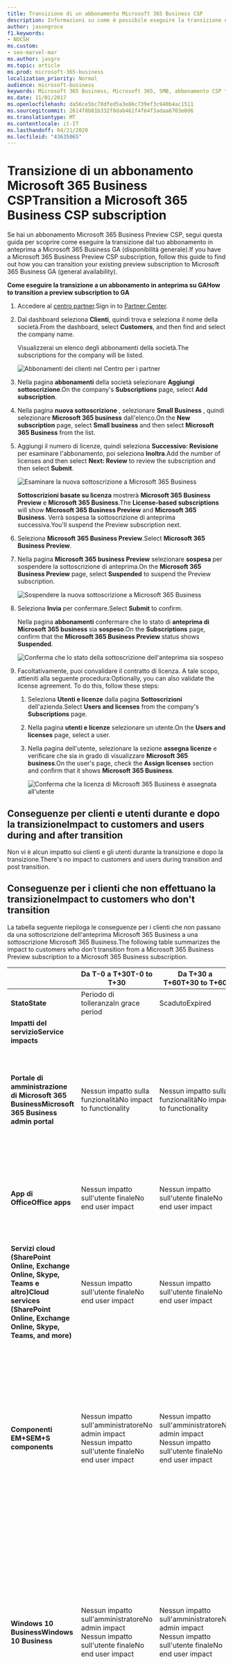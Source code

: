 ```yaml
---
title: Transizione di un abbonamento Microsoft 365 Business CSP
description: Informazioni su come è possibile eseguire la transizione di un abbonamento CSP Microsoft 365 business dall'anteprima alla disponibilità generale (GA).
author: jasongroce
f1.keywords:
- NOCSH
ms.custom:
- seo-marvel-mar
ms.author: jasgro
ms.topic: article 
ms.prod: microsoft-365-business
localization_priority: Normal
audience: microsoft-business 
keywords: Microsoft 365 Business, Microsoft 365, SMB, abbonamento CSP transizione
ms.date: 11/01/2017
ms.openlocfilehash: da56ce5bc70dfed5a3e86c739ef3c940b4ac1511
ms.sourcegitcommit: 2614f8b81b332f8dab461f4f64f3adaa6703e0d6
ms.translationtype: MT
ms.contentlocale: it-IT
ms.lasthandoff: 04/21/2020
ms.locfileid: "43635065"
---
```

# <a name="transition-a-microsoft-365-business-csp-subscription"></a><span data-ttu-id="f874d-104">Transizione di un abbonamento Microsoft 365 Business CSP</span><span class="sxs-lookup"><span data-stu-id="f874d-104">Transition a Microsoft 365 Business CSP subscription</span></span>

<span data-ttu-id="f874d-105">Se hai un abbonamento Microsoft 365 Business Preview CSP, segui questa guida per scoprire come eseguire la transizione dal tuo abbonamento in anteprima a Microsoft 365 Business GA (disponibilità generale).</span><span class="sxs-lookup"><span data-stu-id="f874d-105">If you have a Microsoft 365 Business Preview CSP subscription, follow this guide to find out how you can transition your existing preview subscription to Microsoft 365 Business GA (general availability).</span></span>

<span data-ttu-id="f874d-106">**Come eseguire la transizione a un abbonamento in anteprima su GA**</span><span class="sxs-lookup"><span data-stu-id="f874d-106">**How to transition a preview subscription to GA**</span></span>

1. <span data-ttu-id="f874d-107">Accedere al <a href="https://partnercenter.microsoft.com" target="_blank">centro partner</a>.</span><span class="sxs-lookup"><span data-stu-id="f874d-107">Sign in to <a href="https://partnercenter.microsoft.com" target="_blank">Partner Center</a>.</span></span>
2. <span data-ttu-id="f874d-108">Dal dashboard seleziona **Clienti**, quindi trova e seleziona il nome della società.</span><span class="sxs-lookup"><span data-stu-id="f874d-108">From the dashboard, select **Customers**, and then find and select the company name.</span></span>

    <span data-ttu-id="f874d-109">Visualizzerai un elenco degli abbonamenti della società.</span><span class="sxs-lookup"><span data-stu-id="f874d-109">The subscriptions for the company will be listed.</span></span>

    ![Abbonamenti dei clienti nel Centro per i partner](../../media/pc_customer_subscriptions_1.png)
    
3. <span data-ttu-id="f874d-111">Nella pagina **abbonamenti** della società selezionare **Aggiungi sottoscrizione**.</span><span class="sxs-lookup"><span data-stu-id="f874d-111">On the company's **Subscriptions** page, select **Add subscription**.</span></span>
4. <span data-ttu-id="f874d-112">Nella pagina **nuova sottoscrizione** , selezionare **Small Business** , quindi selezionare **Microsoft 365 business** dall'elenco.</span><span class="sxs-lookup"><span data-stu-id="f874d-112">On the **New subscription** page, select **Small business** and then select **Microsoft 365 Business** from the list.</span></span>
5. <span data-ttu-id="f874d-113">Aggiungi il numero di licenze, quindi seleziona **Successivo: Revisione** per esaminare l'abbonamento, poi seleziona **Inoltra**.</span><span class="sxs-lookup"><span data-stu-id="f874d-113">Add the number of licenses and then select **Next: Review** to review the subscription and then select **Submit**.</span></span>

    ![Esaminare la nuova sottoscrizione a Microsoft 365 Business](../../media/pc_customer_reviewnewsubscription.png)

    <span data-ttu-id="f874d-115">**Sottoscrizioni basate su licenza** mostrerà **Microsoft 365 Business Preview** e **Microsoft 365 Business**.</span><span class="sxs-lookup"><span data-stu-id="f874d-115">The **License-based subscriptions** will show **Microsoft 365 Business Preview** and **Microsoft 365 Business**.</span></span> <span data-ttu-id="f874d-116">Verrà sospesa la sottoscrizione di anteprima successiva.</span><span class="sxs-lookup"><span data-stu-id="f874d-116">You'll suspend the Preview subscription next.</span></span>

6. <span data-ttu-id="f874d-117">Seleziona **Microsoft 365 Business Preview**.</span><span class="sxs-lookup"><span data-stu-id="f874d-117">Select **Microsoft 365 Business Preview**.</span></span>
7. <span data-ttu-id="f874d-118">Nella pagina **Microsoft 365 business Preview** selezionare **sospesa** per sospendere la sottoscrizione di anteprima.</span><span class="sxs-lookup"><span data-stu-id="f874d-118">On the **Microsoft 365 Business Preview** page, select **Suspended** to suspend the Preview subscription.</span></span>

    ![Sospendere la nuova sottoscrizione a Microsoft 365 Business](../../media/pc_customer_m365bpreview_suspend.png)

8. <span data-ttu-id="f874d-120">Seleziona **Invia** per confermare.</span><span class="sxs-lookup"><span data-stu-id="f874d-120">Select **Submit** to confirm.</span></span>

    <span data-ttu-id="f874d-121">Nella pagina **abbonamenti** confermare che lo stato di **anteprima di Microsoft 365 business** sia **sospeso**.</span><span class="sxs-lookup"><span data-stu-id="f874d-121">On the **Subscriptions** page, confirm that the **Microsoft 365 Business Preview** status shows **Suspended**.</span></span>

    ![Conferma che lo stato della sottoscrizione dell'anteprima sia sospeso](../../media/pc_customer_m365bpreview_suspend_confirm.png)

9. <span data-ttu-id="f874d-p102">Facoltativamente, puoi convalidare il contratto di licenza. A tale scopo, attieniti alla seguente procedura:</span><span class="sxs-lookup"><span data-stu-id="f874d-p102">Optionally, you can also validate the license agreement. To do this, follow these steps:</span></span>
    1. <span data-ttu-id="f874d-125">Seleziona **Utenti e licenze** dalla pagina **Sottoscrizioni** dell'azienda.</span><span class="sxs-lookup"><span data-stu-id="f874d-125">Select **Users and licenses** from the company's **Subscriptions** page.</span></span>
    2. <span data-ttu-id="f874d-126">Nella pagina **utenti e licenze** selezionare un utente.</span><span class="sxs-lookup"><span data-stu-id="f874d-126">On the **Users and licenses** page, select a user.</span></span>
    3. <span data-ttu-id="f874d-127">Nella pagina dell'utente, selezionare la sezione **assegna licenze** e verificare che sia in grado di visualizzare **Microsoft 365 business**.</span><span class="sxs-lookup"><span data-stu-id="f874d-127">On the user's page, check the **Assign licenses** section and confirm that it shows **Microsoft 365 Business**.</span></span>

        ![Conferma che la licenza di Microsoft 365 Business è assegnata all'utente](../../media/pc_customer_userslicenses_m365b_validate.png)

## <a name="impact-to-customers-and-users-during-and-after-transition"></a><span data-ttu-id="f874d-129">Conseguenze per clienti e utenti durante e dopo la transizione</span><span class="sxs-lookup"><span data-stu-id="f874d-129">Impact to customers and users during and after transition</span></span>

<span data-ttu-id="f874d-130">Non vi è alcun impatto sui clienti e gli utenti durante la transizione e dopo la transizione.</span><span class="sxs-lookup"><span data-stu-id="f874d-130">There's no impact to customers and users during transition and post transition.</span></span>

## <a name="impact-to-customers-who-dont-transition"></a><span data-ttu-id="f874d-131">Conseguenze per i clienti che non effettuano la transizione</span><span class="sxs-lookup"><span data-stu-id="f874d-131">Impact to customers who don't transition</span></span>

<span data-ttu-id="f874d-132">La tabella seguente riepiloga le conseguenze per i clienti che non passano da una sottoscrizione dell'anteprima Microsoft 365 Business a una sottoscrizione Microsoft 365 Business.</span><span class="sxs-lookup"><span data-stu-id="f874d-132">The following table summarizes the impact to customers who don't transition from a Microsoft 365 Business Preview subscription to a Microsoft 365 Business subscription.</span></span>

|       | <span data-ttu-id="f874d-133">Da T-0 a T+30</span><span class="sxs-lookup"><span data-stu-id="f874d-133">T-0 to T+30</span></span>     | <span data-ttu-id="f874d-134">Da T+30 a T+60</span><span class="sxs-lookup"><span data-stu-id="f874d-134">T+30 to T+60</span></span> | <span data-ttu-id="f874d-135">Da T+60 a T+120</span><span class="sxs-lookup"><span data-stu-id="f874d-135">T+60 to T+120</span></span> | <span data-ttu-id="f874d-136">Oltre 120 + T</span><span class="sxs-lookup"><span data-stu-id="f874d-136">Beyond T+120</span></span>  |
|-------|-----------------|--------------|---------------|---------------|
| <span data-ttu-id="f874d-137">**Stato**</span><span class="sxs-lookup"><span data-stu-id="f874d-137">**State**</span></span> | <span data-ttu-id="f874d-138">Periodo di tolleranza</span><span class="sxs-lookup"><span data-stu-id="f874d-138">In grace period</span></span> | <span data-ttu-id="f874d-139">Scaduto</span><span class="sxs-lookup"><span data-stu-id="f874d-139">Expired</span></span>      | <span data-ttu-id="f874d-140">Disattivato</span><span class="sxs-lookup"><span data-stu-id="f874d-140">Disabled</span></span>      | <span data-ttu-id="f874d-141">Senza provisioning</span><span class="sxs-lookup"><span data-stu-id="f874d-141">Deprovisioned</span></span> |
| <span data-ttu-id="f874d-142">**Impatti del servizio**</span><span class="sxs-lookup"><span data-stu-id="f874d-142">**Service impacts**</span></span>                                                        |
| <span data-ttu-id="f874d-143">**Portale di amministrazione di Microsoft 365 Business**</span><span class="sxs-lookup"><span data-stu-id="f874d-143">**Microsoft 365 Business admin portal**</span></span> | <span data-ttu-id="f874d-144">Nessun impatto sulla funzionalità</span><span class="sxs-lookup"><span data-stu-id="f874d-144">No impact to functionality</span></span> | <span data-ttu-id="f874d-145">Nessun impatto sulla funzionalità</span><span class="sxs-lookup"><span data-stu-id="f874d-145">No impact to functionality</span></span> | <span data-ttu-id="f874d-146">Puoi aggiungere/eliminare gli utenti, acquistare sottoscrizioni.</span><span class="sxs-lookup"><span data-stu-id="f874d-146">Can add/delete users, purchase subscriptions.</span></span></br> <span data-ttu-id="f874d-147">Non è possibile assegnare o revocare le licenze.</span><span class="sxs-lookup"><span data-stu-id="f874d-147">Can't assign/revoke licenses.</span></span> | <span data-ttu-id="f874d-p103">La sottoscrizione del cliente e tutti i dati verranno eliminati. L'amministratore può gestire altre sottoscrizioni a pagamento.</span><span class="sxs-lookup"><span data-stu-id="f874d-p103">Customer's subscription and all data is deleted. Admin can manage other paid subscriptions.</span></span> |
| <span data-ttu-id="f874d-150">**App di Office**</span><span class="sxs-lookup"><span data-stu-id="f874d-150">**Office apps**</span></span>                         | <span data-ttu-id="f874d-151">Nessun impatto sull'utente finale</span><span class="sxs-lookup"><span data-stu-id="f874d-151">No end user impact</span></span> | <span data-ttu-id="f874d-152">Nessun impatto sull'utente finale</span><span class="sxs-lookup"><span data-stu-id="f874d-152">No end user impact</span></span> | <span data-ttu-id="f874d-153">Office entra in modalità con funzionalità ridotte.</span><span class="sxs-lookup"><span data-stu-id="f874d-153">Office enters reduced functionality mode.</span></span></br> <span data-ttu-id="f874d-154">Gli utenti possono visualizzare solo i file.</span><span class="sxs-lookup"><span data-stu-id="f874d-154">Users can view files only.</span></span> | <span data-ttu-id="f874d-155">Office entra in modalità con funzionalità ridotte.</span><span class="sxs-lookup"><span data-stu-id="f874d-155">Office enters reduced functionality mode.</span></span></br> <span data-ttu-id="f874d-156">Gli utenti possono visualizzare solo i file.</span><span class="sxs-lookup"><span data-stu-id="f874d-156">Users can view files only.</span></span> |
| <span data-ttu-id="f874d-157">**Servizi cloud (SharePoint Online, Exchange Online, Skype, Teams e altro)**</span><span class="sxs-lookup"><span data-stu-id="f874d-157">**Cloud services (SharePoint Online, Exchange Online, Skype, Teams, and more)**</span></span> | <span data-ttu-id="f874d-158">Nessun impatto sull'utente finale</span><span class="sxs-lookup"><span data-stu-id="f874d-158">No end user impact</span></span> | <span data-ttu-id="f874d-159">Nessun impatto sull'utente finale</span><span class="sxs-lookup"><span data-stu-id="f874d-159">No end user impact</span></span> | <span data-ttu-id="f874d-160">Gli utenti finali e gli amministratori non hanno accesso ai dati nel cloud.</span><span class="sxs-lookup"><span data-stu-id="f874d-160">End users and admins have no access to data in the cloud.</span></span> | <span data-ttu-id="f874d-161">La sottoscrizione del cliente e tutti i dati verranno eliminati.</span><span class="sxs-lookup"><span data-stu-id="f874d-161">Customer's subscription and all data are deleted.</span></span> |
| <span data-ttu-id="f874d-162">**Componenti EM+S**</span><span class="sxs-lookup"><span data-stu-id="f874d-162">**EM+S components**</span></span> | <span data-ttu-id="f874d-163">Nessun impatto sull'amministratore</span><span class="sxs-lookup"><span data-stu-id="f874d-163">No admin impact</span></span></br> <span data-ttu-id="f874d-164">Nessun impatto sull'utente finale</span><span class="sxs-lookup"><span data-stu-id="f874d-164">No end user impact</span></span> | <span data-ttu-id="f874d-165">Nessun impatto sull'amministratore</span><span class="sxs-lookup"><span data-stu-id="f874d-165">No admin impact</span></span></br> <span data-ttu-id="f874d-166">Nessun impatto sull'utente finale</span><span class="sxs-lookup"><span data-stu-id="f874d-166">No end user impact</span></span> | <span data-ttu-id="f874d-167">Non è più possibile applicare la funzionalità.</span><span class="sxs-lookup"><span data-stu-id="f874d-167">Capability is no longer enforced.</span></span></br> <span data-ttu-id="f874d-168">Per altre info, vedi [Impatto dei dispositivi mobili dopo la scadenza della sottoscrizione](#mobile-device-impacts-upon-subscription-expiration) e [Impatto sui PC Windows 10 alla scadenza della sottoscrizione](#windows-10-pc-impacts-upon-subscription-expiration).</span><span class="sxs-lookup"><span data-stu-id="f874d-168">See [Mobile device impacts upon subscription expiration](#mobile-device-impacts-upon-subscription-expiration) and [Windows 10 PC impacts upon subscription expiration](#windows-10-pc-impacts-upon-subscription-expiration) for more info.</span></span> | <span data-ttu-id="f874d-169">Non è più possibile applicare la funzionalità.</span><span class="sxs-lookup"><span data-stu-id="f874d-169">Capability is no longer enforced.</span></span></br> <span data-ttu-id="f874d-170">Per altre info, vedi [Impatto dei dispositivi mobili dopo la scadenza della sottoscrizione](#mobile-device-impacts-upon-subscription-expiration) e [Impatto sui PC Windows 10 alla scadenza della sottoscrizione](#windows-10-pc-impacts-upon-subscription-expiration).</span><span class="sxs-lookup"><span data-stu-id="f874d-170">See [Mobile device impacts upon subscription expiration](#mobile-device-impacts-upon-subscription-expiration) and [Windows 10 PC impacts upon subscription expiration](#windows-10-pc-impacts-upon-subscription-expiration) for more info.</span></span> |
| <span data-ttu-id="f874d-171">**Windows 10 Business**</span><span class="sxs-lookup"><span data-stu-id="f874d-171">**Windows 10 Business**</span></span> | <span data-ttu-id="f874d-172">Nessun impatto sull'amministratore</span><span class="sxs-lookup"><span data-stu-id="f874d-172">No admin impact</span></span></br> <span data-ttu-id="f874d-173">Nessun impatto sull'utente finale</span><span class="sxs-lookup"><span data-stu-id="f874d-173">No end user impact</span></span> | <span data-ttu-id="f874d-174">Nessun impatto sull'amministratore</span><span class="sxs-lookup"><span data-stu-id="f874d-174">No admin impact</span></span></br> <span data-ttu-id="f874d-175">Nessun impatto sull'utente finale</span><span class="sxs-lookup"><span data-stu-id="f874d-175">No end user impact</span></span> | <span data-ttu-id="f874d-176">Non è più possibile applicare la funzionalità.</span><span class="sxs-lookup"><span data-stu-id="f874d-176">Capability is no longer enforced.</span></span></br> <span data-ttu-id="f874d-177">Per altre info, vedi [Impatto dei dispositivi mobili dopo la scadenza della sottoscrizione](#mobile-device-impacts-upon-subscription-expiration) e [Impatto sui PC Windows 10 alla scadenza della sottoscrizione](#windows-10-pc-impacts-upon-subscription-expiration).</span><span class="sxs-lookup"><span data-stu-id="f874d-177">See [Mobile device impacts upon subscription expiration](#mobile-device-impacts-upon-subscription-expiration) and [Windows 10 PC impacts upon subscription expiration](#windows-10-pc-impacts-upon-subscription-expiration) for more info.</span></span> | <span data-ttu-id="f874d-178">Non è più possibile applicare la funzionalità.</span><span class="sxs-lookup"><span data-stu-id="f874d-178">Capability is no longer enforced.</span></span></br> <span data-ttu-id="f874d-179">Per altre info, vedi [Impatto dei dispositivi mobili dopo la scadenza della sottoscrizione](#mobile-device-impacts-upon-subscription-expiration) e [Impatto sui PC Windows 10 alla scadenza della sottoscrizione](#windows-10-pc-impacts-upon-subscription-expiration).</span><span class="sxs-lookup"><span data-stu-id="f874d-179">See [Mobile device impacts upon subscription expiration](#mobile-device-impacts-upon-subscription-expiration) and [Windows 10 PC impacts upon subscription expiration](#windows-10-pc-impacts-upon-subscription-expiration) for more info.</span></span> |
| <span data-ttu-id="f874d-180">**Accesso di Azure AD a un PC Windows 10**</span><span class="sxs-lookup"><span data-stu-id="f874d-180">**Azure AD login to a Windows 10 PC**</span></span> | <span data-ttu-id="f874d-181">Nessun impatto sull'amministratore</span><span class="sxs-lookup"><span data-stu-id="f874d-181">No admin impact</span></span></br> <span data-ttu-id="f874d-182">Nessun impatto sull'utente finale</span><span class="sxs-lookup"><span data-stu-id="f874d-182">No end user impact</span></span> | <span data-ttu-id="f874d-183">Nessun impatto sull'amministratore</span><span class="sxs-lookup"><span data-stu-id="f874d-183">No admin impact</span></span></br> <span data-ttu-id="f874d-184">Nessun impatto sull'utente finale</span><span class="sxs-lookup"><span data-stu-id="f874d-184">No end user impact</span></span> | <span data-ttu-id="f874d-185">Nessun impatto sull'amministratore</span><span class="sxs-lookup"><span data-stu-id="f874d-185">No admin impact</span></span></br> <span data-ttu-id="f874d-186">Nessun impatto sull'utente finale</span><span class="sxs-lookup"><span data-stu-id="f874d-186">No end user impact</span></span> | <span data-ttu-id="f874d-187">Dopo l'eliminazione del tenant, un utente può accedere solo con le credenziali locali.</span><span class="sxs-lookup"><span data-stu-id="f874d-187">Once the tenant is deleted, a user can sign in with local credentials only.</span></span> <span data-ttu-id="f874d-188">Ricreare l'immagine del dispositivo se non esistono credenziali locali.</span><span class="sxs-lookup"><span data-stu-id="f874d-188">Re-image the device if there are no local credentials.</span></span> |

## <a name="mobile-device-impacts-upon-subscription-expiration"></a><span data-ttu-id="f874d-189">Impatto dei dispositivi mobili dopo la scadenza della sottoscrizione</span><span class="sxs-lookup"><span data-stu-id="f874d-189">Mobile device impacts upon subscription expiration</span></span>

<span data-ttu-id="f874d-190">Nella tabella seguente viene riepilogato l'impatto dei criteri di gestione delle app nei dispositivi mobili.</span><span class="sxs-lookup"><span data-stu-id="f874d-190">The following table summarizes the impact to the app management policies on mobile devices.</span></span>

|                            | <span data-ttu-id="f874d-191">Licenza completa</span><span class="sxs-lookup"><span data-stu-id="f874d-191">Fully licensed experience</span></span>                      | <span data-ttu-id="f874d-192">T+60 giorni dopo la scadenza</span><span class="sxs-lookup"><span data-stu-id="f874d-192">T+60 days post expiration</span></span>          |
|----------------------------|------------------------------------------------|------------------------------------|
| <span data-ttu-id="f874d-193">**Eliminare i file di lavoro da un dispositivo inattivo**</span><span class="sxs-lookup"><span data-stu-id="f874d-193">**Delete work files from an inactive device**</span></span> | <span data-ttu-id="f874d-194">I file di lavoro vengono rimossi dopo i giorni selezionati</span><span class="sxs-lookup"><span data-stu-id="f874d-194">Work files are removed after selected days</span></span> | <span data-ttu-id="f874d-195">I file di lavoro restano nei dispositivi personali dell'utente</span><span class="sxs-lookup"><span data-stu-id="f874d-195">Work files remain on the user's personal devices</span></span> |
| <span data-ttu-id="f874d-196">**Chiedere agli utenti di salvare tutti i file di lavoro su OneDrive for Business**</span><span class="sxs-lookup"><span data-stu-id="f874d-196">**Force users to save all work files to OneDrive for Business**</span></span> | <span data-ttu-id="f874d-197">I file di lavoro possono essere salvati solo su OneDrive for Business</span><span class="sxs-lookup"><span data-stu-id="f874d-197">Work files can only be saved to OneDrive for Business</span></span> | <span data-ttu-id="f874d-198">I file di lavoro possono essere salvati ovunque</span><span class="sxs-lookup"><span data-stu-id="f874d-198">Work files can be saved anywhere</span></span> |
| <span data-ttu-id="f874d-199">**Crittografare i file di lavoro**</span><span class="sxs-lookup"><span data-stu-id="f874d-199">**Encrypt work files**</span></span> | <span data-ttu-id="f874d-200">I file di lavoro sono crittografati</span><span class="sxs-lookup"><span data-stu-id="f874d-200">Work files are encrypted</span></span> | <span data-ttu-id="f874d-201">I file di lavoro non sono più crittografati.</span><span class="sxs-lookup"><span data-stu-id="f874d-201">Work files are no longer encrypted.</span></span></br> <span data-ttu-id="f874d-202">Vengono rimossi i criteri di sicurezza e i dati di Office sulle app.</span><span class="sxs-lookup"><span data-stu-id="f874d-202">Security policies are removed and Office data on apps is removed.</span></span> |
| <span data-ttu-id="f874d-203">**Richiedere PIN o impronta digitale per accedere alle app di Office**</span><span class="sxs-lookup"><span data-stu-id="f874d-203">**Require PIN or fingerprint to access Office apps**</span></span> | <span data-ttu-id="f874d-204">Accesso limitato alle app</span><span class="sxs-lookup"><span data-stu-id="f874d-204">Restricted access to apps</span></span> | <span data-ttu-id="f874d-205">Nessuna restrizione di accesso a livello di app</span><span class="sxs-lookup"><span data-stu-id="f874d-205">No app-level access restriction</span></span> |
| <span data-ttu-id="f874d-206">**Reimpostare il PIN in caso di errore di accesso**</span><span class="sxs-lookup"><span data-stu-id="f874d-206">**Reset PIN when login fails**</span></span> | <span data-ttu-id="f874d-207">Accesso limitato alle app</span><span class="sxs-lookup"><span data-stu-id="f874d-207">Restricted access to apps</span></span> | <span data-ttu-id="f874d-208">Nessuna restrizione di accesso a livello di app</span><span class="sxs-lookup"><span data-stu-id="f874d-208">No app-level access restriction</span></span> |
| <span data-ttu-id="f874d-209">**Richiedere agli utenti di accedere nuovamente dopo un periodo di inattività delle app di Office**</span><span class="sxs-lookup"><span data-stu-id="f874d-209">**Require users to sign in again after Office apps have been idle**</span></span> | <span data-ttu-id="f874d-210">Accesso richiesto</span><span class="sxs-lookup"><span data-stu-id="f874d-210">Sign-in required</span></span> | <span data-ttu-id="f874d-211">Nessuna richiesta di accesso</span><span class="sxs-lookup"><span data-stu-id="f874d-211">No sign-in required</span></span> |
| <span data-ttu-id="f874d-212">**Negare l'accesso ai file in dispositivi jailbroken o rooted di lavoro**</span><span class="sxs-lookup"><span data-stu-id="f874d-212">**Deny access to work files on jailbroken or rooted devices**</span></span> | <span data-ttu-id="f874d-213">Non è possibile accedere ai file di lavoro nei dispositivi jailbroken/rooted</span><span class="sxs-lookup"><span data-stu-id="f874d-213">Work files can't be accessed on jailbroken/rooted devices</span></span> | <span data-ttu-id="f874d-214">L'accesso ai file di lavoro è consentito solo da dispositivi jailbroken/rooted</span><span class="sxs-lookup"><span data-stu-id="f874d-214">Work files can be accessed on jailbroken/rooted devices</span></span> |
| <span data-ttu-id="f874d-215">**Consentire agli utenti di copiare il contenuto da app di Office in App personali**</span><span class="sxs-lookup"><span data-stu-id="f874d-215">**Allow users to copy content from Office apps to Personal apps**</span></span> | <span data-ttu-id="f874d-216">Copia/incolla limitato alle app disponibili come parte dell'abbonamento a Microsoft 365</span><span class="sxs-lookup"><span data-stu-id="f874d-216">Copy/paste restricted to apps available as part of Microsoft 365 subscription</span></span> | <span data-ttu-id="f874d-217">Copia/Incolla disponibile per tutte le app</span><span class="sxs-lookup"><span data-stu-id="f874d-217">Copy/paste available to all apps</span></span> |

## <a name="windows-10-pc-impacts-upon-subscription-expiration"></a><span data-ttu-id="f874d-218">Impatto dei PC Windows 10 dopo la scadenza della sottoscrizione</span><span class="sxs-lookup"><span data-stu-id="f874d-218">Windows 10 PC impacts upon subscription expiration</span></span>

<span data-ttu-id="f874d-219">La tabella seguente riepiloga l'impatto sui criteri di configurazione del dispositivo Windows 10.</span><span class="sxs-lookup"><span data-stu-id="f874d-219">The following table summarizes the impact to the Windows 10 device configuration policies.</span></span>

|                            | <span data-ttu-id="f874d-220">Licenza completa</span><span class="sxs-lookup"><span data-stu-id="f874d-220">Fully licensed experience</span></span>                      | <span data-ttu-id="f874d-221">T+60 giorni dopo la scadenza</span><span class="sxs-lookup"><span data-stu-id="f874d-221">T+60 days post expiration</span></span>          |
|----------------------------|------------------------------------------------|------------------------------------|
| <span data-ttu-id="f874d-222">**Proteggere il PC da minacce con Windows Defender**</span><span class="sxs-lookup"><span data-stu-id="f874d-222">**Help protect PCs from threats using Windows Defender**</span></span> | <span data-ttu-id="f874d-223">Attiva/Disattiva è fuori controllo utente</span><span class="sxs-lookup"><span data-stu-id="f874d-223">Turn on/off is outside of user control</span></span> | <span data-ttu-id="f874d-224">L'utente può disattivare Windows Defender sul PC Windows 10</span><span class="sxs-lookup"><span data-stu-id="f874d-224">User can turn on/off Windows Defender on the Windows 10 PC</span></span> |
| <span data-ttu-id="f874d-225">**Proteggere il PC da minacce basate sul Web in Microsoft Edge**</span><span class="sxs-lookup"><span data-stu-id="f874d-225">**Help protect PCs from web-based threats in Microsoft Edge**</span></span> | <span data-ttu-id="f874d-226">Protezione del PC in Microsoft Edge</span><span class="sxs-lookup"><span data-stu-id="f874d-226">PC protection in Microsoft Edge</span></span> | <span data-ttu-id="f874d-227">L'utente può accendere/spegnere la protezione del PC in Microsoft Edge</span><span class="sxs-lookup"><span data-stu-id="f874d-227">User can turn on/off PC protection in Microsoft Edge</span></span> |
| <span data-ttu-id="f874d-228">**Disattivare lo schermo del dispositivo quando è inattivo**</span><span class="sxs-lookup"><span data-stu-id="f874d-228">**Turn off device screen when idle**</span></span> | <span data-ttu-id="f874d-229">L'amministratore definisce i criteri di intervallo di timeout dello schermo</span><span class="sxs-lookup"><span data-stu-id="f874d-229">Admin defines screen timeout interval policy</span></span> | <span data-ttu-id="f874d-230">Il timeout dello schermo può essere configurato dall'utente finale</span><span class="sxs-lookup"><span data-stu-id="f874d-230">Screen timeout can be configured by end user</span></span> |
| <span data-ttu-id="f874d-231">**Consentire agli utenti di scaricare app da Microsoft Store**</span><span class="sxs-lookup"><span data-stu-id="f874d-231">**Allow users to download apps from Microsoft Store**</span></span> | <span data-ttu-id="f874d-232">L'amministratore stabilisce se un utente può scaricare app da Microsoft Store</span><span class="sxs-lookup"><span data-stu-id="f874d-232">Admin defines if a user can download apps from Microsoft Store</span></span> | <span data-ttu-id="f874d-233">L'utente può scaricare app da Microsoft Store in qualsiasi momento</span><span class="sxs-lookup"><span data-stu-id="f874d-233">User can download apps from Microsoft Store anytime</span></span> |
| <span data-ttu-id="f874d-234">**Consentire agli utenti di accedere a Cortana**</span><span class="sxs-lookup"><span data-stu-id="f874d-234">**Allow users to access Cortana**</span></span> | <span data-ttu-id="f874d-235">L'amministratore definisce i criteri di accesso utente a Cortana</span><span class="sxs-lookup"><span data-stu-id="f874d-235">Admin defines policy on user access to Cortana</span></span> | <span data-ttu-id="f874d-236">Dispositivi utente per attivare/disattivare Cortana</span><span class="sxs-lookup"><span data-stu-id="f874d-236">User devices to turn on/off Cortana</span></span> |
| <span data-ttu-id="f874d-237">**Consentire agli utenti di ricevere suggerimenti e annunci da Microsoft**</span><span class="sxs-lookup"><span data-stu-id="f874d-237">**Allow users to receive tips and advertisements from Microsoft**</span></span> | <span data-ttu-id="f874d-238">L'amministratore definisce i criteri utente per ricevere suggerimenti e annunci da Microsoft</span><span class="sxs-lookup"><span data-stu-id="f874d-238">Admin defines policy on user receive tips and advertisements from Microsoft</span></span> | <span data-ttu-id="f874d-239">L'utente può abilitare/disabilitare suggerimenti e annunci da Microsoft</span><span class="sxs-lookup"><span data-stu-id="f874d-239">User can turn on/off tips and advertisements from Microsoft</span></span> |
| <span data-ttu-id="f874d-240">**Consentire agli utenti di copiare il contenuto da app di Office in App personali**</span><span class="sxs-lookup"><span data-stu-id="f874d-240">**Allow users to copy content from Office apps into personal apps**</span></span> | <span data-ttu-id="f874d-241">L'amministratore definisce i criteri per mantenere aggiornati i dispositivi Windows 10</span><span class="sxs-lookup"><span data-stu-id="f874d-241">Admin defines policy to keep Windows 10 devices up to date</span></span> | <span data-ttu-id="f874d-242">Gli utenti possono decidere quando aggiornare Windows</span><span class="sxs-lookup"><span data-stu-id="f874d-242">Users can decide when to update Windows</span></span> |
